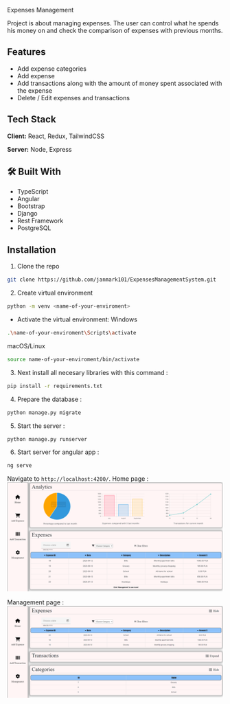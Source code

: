 
Expenses Management

Project is about managing expenses. The user can control what he spends his money on and check the comparison of expenses with previous months.


## Features

- Add expense categories
- Add expense 
- Add transactions along with the amount of money spent associated with the expense
- Delete / Edit expenses and transactions


## Tech Stack

**Client:** React, Redux, TailwindCSS

**Server:** Node, Express


## 🛠 Built With
- TypeScript
- Angular
- Bootstrap
- Django
- Rest Framework
- PostgreSQL



## Installation

1. Clone the repo
```bash
git clone https://github.com/janmark101/ExpensesManagementSystem.git
```

2. Create virtual environment

```bash
python -m venv <name-of-your-enviroment> 
```

* Activate the virtual environment:
Windows
```bash
.\name-of-your-enviroment\Scripts\activate
```
macOS/Linux
```bash
source name-of-your-enviroment/bin/activate
```

3. Next install all necesary libraries with this command :

```bash
pip install -r requirements.txt
```

4. Prepare the database : 
```bash
python manage.py migrate
```

5. Start the server :
```bash
python manage.py runserver
```
6. Start server for angular app : 
```bash
ng serve
```

Navigate to `http://localhost:4200/`.
Home page : 
![Home page](readme_images/home.png)

Management page : 
![Management page](readme_images/Management.png)
